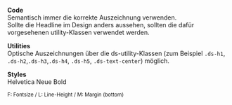 __Code__  
Semantisch immer die korrekte Auszeichnung verwenden.  
Sollte die Headline im Design anders aussehen, sollten die dafür vorgesehenen utility-Klassen verwendet werden.  

__Utilities__  
Optische Auszeichnungen über die ds-utility-Klassen (zum Beispiel `.ds-h1`, `.ds-h2`,`.ds-h3`,`.ds-h4`, `.ds-h5`, `.ds-text-center`) möglich.

__Styles__  
Helvetica Neue Bold   

<small>F: Fontsize / L: Line-Height / M: Margin (bottom)</small>
